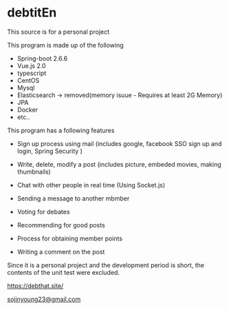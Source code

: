 # debtitEn

This source is for a personal project

This program is made up of the following
  - Spring-boot 2.6.6
  - Vue.js 2.0
  - typescript
  - CentOS
  - Mysql
  - Elasticsearch -> removed(memory isuue - Requires at least 2G Memory)
  - JPA
  - Docker
  - etc..

This program has a following features

 - Sign up process using mail (includes google, facebook SSO sign up and login, Spring Security )

 - Write, delete, modify a post (includes picture, embeded movies, making thumbnails)

 - Chat with other people in real time (Using Socket.js)

 - Sending a message to another mbmber
 
 - Voting for debates

 - Recommending for good posts

 - Process for obtaining member points

 - Writing a comment on the post

Since it is a personal project and the development period is short, the contents of the unit test were excluded.


https://debthat.site/

sojinyoung23@gmail.com
